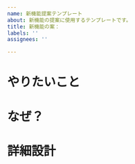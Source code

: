 ```yaml
---
name: 新機能提案テンプレート
about: 新機能の提案に使用するテンプレートです。
title: 新機能の案：
labels: ''
assignees: ''

---
```


# やりたいこと

# なぜ？

# 詳細設計
